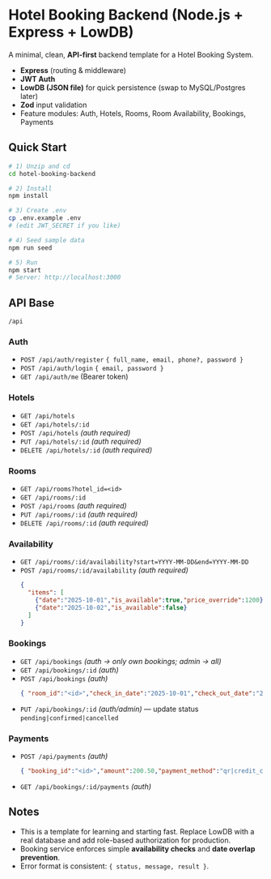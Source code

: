 # Hotel Booking Backend (Node.js + Express + LowDB)

A minimal, clean, **API-first** backend template for a Hotel Booking System.
- **Express** (routing & middleware)
- **JWT Auth**
- **LowDB (JSON file)** for quick persistence (swap to MySQL/Postgres later)
- **Zod** input validation
- Feature modules: Auth, Hotels, Rooms, Room Availability, Bookings, Payments

## Quick Start

```bash
# 1) Unzip and cd
cd hotel-booking-backend

# 2) Install
npm install

# 3) Create .env
cp .env.example .env
# (edit JWT_SECRET if you like)

# 4) Seed sample data
npm run seed

# 5) Run
npm start
# Server: http://localhost:3000
```

## API Base
`/api`

### Auth
- `POST /api/auth/register` `{ full_name, email, phone?, password }`
- `POST /api/auth/login` `{ email, password }`
- `GET /api/auth/me` (Bearer token)

### Hotels
- `GET /api/hotels`
- `GET /api/hotels/:id`
- `POST /api/hotels` *(auth required)*
- `PUT /api/hotels/:id` *(auth required)*
- `DELETE /api/hotels/:id` *(auth required)*

### Rooms
- `GET /api/rooms?hotel_id=<id>`
- `GET /api/rooms/:id`
- `POST /api/rooms` *(auth required)*
- `PUT /api/rooms/:id` *(auth required)*
- `DELETE /api/rooms/:id` *(auth required)*

### Availability
- `GET /api/rooms/:id/availability?start=YYYY-MM-DD&end=YYYY-MM-DD`
- `POST /api/rooms/:id/availability` *(auth required)*
  ```json
  {
    "items": [
      {"date":"2025-10-01","is_available":true,"price_override":1200},
      {"date":"2025-10-02","is_available":false}
    ]
  }
  ```

### Bookings
- `GET /api/bookings` *(auth → only own bookings; admin → all)*
- `GET /api/bookings/:id` *(auth)*
- `POST /api/bookings` *(auth)*
  ```json
  { "room_id":"<id>","check_in_date":"2025-10-01","check_out_date":"2025-10-03" }
  ```
- `PUT /api/bookings/:id` *(auth/admin)* — update status `pending|confirmed|cancelled`

### Payments
- `POST /api/payments` *(auth)*
  ```json
  { "booking_id":"<id>","amount":200.50,"payment_method":"qr|credit_card|paypal|other","payment_status":"success|pending|failed","transaction_id":"..." }
  ```
- `GET /api/bookings/:id/payments` *(auth)*

## Notes
- This is a template for learning and starting fast. Replace LowDB with a real database and add role-based authorization for production.
- Booking service enforces simple **availability checks** and **date overlap prevention**.
- Error format is consistent: `{ status, message, result }`.
